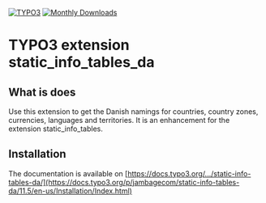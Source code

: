 [![TYPO3](https://img.shields.io/badge/TYPO3-Extension-orange?logo=TYPO3)](https://extensions.typo3.org/extension/static_info_tables_da)
[![Monthly Downloads](https://poser.pugx.org/jambagecom/static-info-tables-da/d/monthly)](https://packagist.org/packages/jambagecom/static-info-tables-da)

# TYPO3 extension static_info_tables_da

## What is does

Use this extension to get the Danish namings for countries, country zones, currencies, languages and territories.
It is an enhancement for the extension static_info_tables.

## Installation

The documentation is available on [https://docs.typo3.org/.../static-info-tables-da/](https://docs.typo3.org/p/jambagecom/static-info-tables-da/11.5/en-us/Installation/Index.html)
